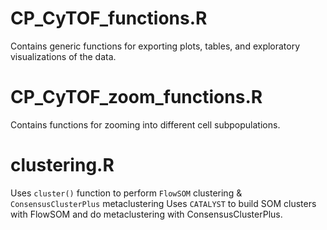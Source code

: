 # CP_CyTOF_functions.R
Contains generic functions for exporting plots, tables, and exploratory visualizations of the data.

# CP_CyTOF_zoom_functions.R
Contains functions for zooming into different cell subpopulations.

# clustering.R
Uses `cluster()` function to perform `FlowSOM` clustering & `ConsensusClusterPlus` metaclustering
Uses `CATALYST` to build SOM clusters with FlowSOM and do metaclustering with ConsensusClusterPlus.
